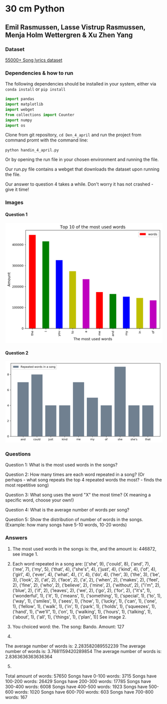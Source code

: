 # 30 cm Python

## Emil Rasmussen, Lasse Vistrup Rasmussen, Menja Holm Wettergren & Xu Zhen Yang

### Dataset

[55000+ Song lyrics dataset](https://github.com/KasperOnFire/ImpossibleTechnology/blob/master/Datasets/songdata.csv)

### Dependencies & how to run

The following dependencies should be installed in your system, either via `conda install` or `pip install`

```python
import pandas
import matplotlib
import webget
from collections import Counter
import numpy
import os
```

Clone from git repository, `cd Den_4_april` and run the project from command promt with the command line:

`python handin_4_april.py`

Or by opening the run file in your chosen environment and running the file.

Our run.py file contains a webget that downloads the dataset upon running the file. 

Our answer to question 4 takes a while. Don't worry it has not crashed - give it time!

### Images

#### Question 1

![Question 1](img/top5.png)

#### Question 2

![Question 2](img/repeated_words.png)



### Questions

Question 1: What is the most used words in the songs?

Question 2: How many times are each word repeated in a song? (Or perhaps - what song repeats the top 4 repeated words the most? - finds the most repetitive song)

Question 3: What song uses the word "X" the most time? (X meaning a specific word, choose your own!)

Question 4: What is the average number of words per song?

Question 5: Show the distribution of number of words in the songs. (Example: how many songs have 5-10 words, 10-20 words)

### Answers

1. The most used words in the songs is: the, and the amount is: 446872, see image 1.

2. Each word repeated in a song are: 
[('she', 9), ('could', 8), ('and', 7), ('me', 7), ('my', 5), ('that', 4), ("she's", 4), ('just', 4), ('kind', 4), ('of', 4), ('girl', 4), ('ever', 4), ('what', 4), ('i', 4), ('do', 4), ('her', 3), ('the', 3), ('be', 3), ('look', 2), ('at', 2), ('face', 2), ('a', 2), ('when', 2), ('makes', 2), ('feel', 2), ('fine', 2), ('who', 2), ('believe', 2), ('mine', 2), ('without', 2), ("i'm", 2), ('blue', 2), ('if', 2), ('leaves', 2), ('we', 2), ('go', 2), ('for', 2), ("it's", 1), ('wonderful', 1), ('it', 1), ('means', 1), ('something', 1), ('special', 1), ('to', 1), ('way', 1), ('smiles', 1), ('sees', 1), ('how', 1), ('lucky', 1), ('can', 1), ('one', 1), ('fellow', 1), ('walk', 1), ('in', 1), ('park', 1), ('holds', 1), ('squeezes', 1), ('hand', 1), ("we'll", 1), ('on', 1), ('walking', 1), ('hours', 1), ('talking', 1), ('about', 1), ('all', 1), ('things', 1), ('plan', 1)]
See image 2.

3. You choiced word: the. The song: Bando. Amount: 127

4. 
The average number of words is: 2.283582089552239
The average number of words is: 3.7681159420289854
The average number of words is: 2.8363636363636364

5. 
Total amount of words: 57650
Songs have 0-100 words: 3715
Songs have 100-200 words: 26429
Songs have 200-300 words: 17785
Songs have 300-400 words: 6008
Songs have 400-500 words: 1923
Songs have 500-600 words: 1020
Songs have 600-700 words: 603
Songs have 700-800 words: 167